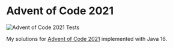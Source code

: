# Advent of Code 2021

![Advent of Code 2021 Tests](https://github.com/zachspiel/advent-of-code-2021/workflows/maven.yml/badge.svg?branch=develop)

My solutions for [Advent of Code 2021](https://adventofcode.com) implemented with Java 16.
